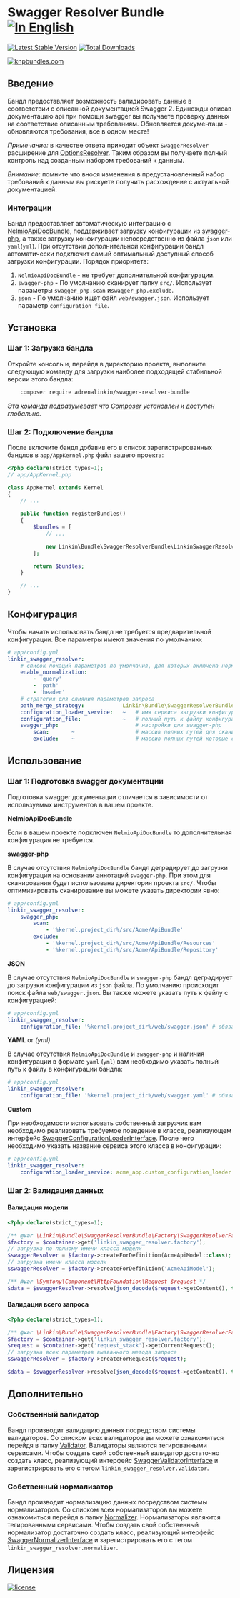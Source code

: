 Swagger Resolver Bundle [![In English](https://img.shields.io/badge/Switch_To-English-green.svg?style=flat-square)](./README.md)
=======================

[![Latest Stable Version](https://poser.pugx.org/adrenalinkin/swagger-resolver-bundle/v/stable)](https://packagist.org/packages/adrenalinkin/swagger-resolver-bundle)
[![Total Downloads](https://poser.pugx.org/adrenalinkin/swagger-resolver-bundle/downloads)](https://packagist.org/packages/adrenalinkin/swagger-resolver-bundle)

[![knpbundles.com](http://knpbundles.com/adrenalinkin/swagger-resolver-bundle/badge-short)](http://knpbundles.com/adrenalinkin/swagger-resolver-bundle)

Введение
--------

Бандл предоставляет возможность валидировать данные в соответствии с описанной документацией Swagger 2.
Единожды описав документацию api при помощи swagger вы получаете проверку данных на соответствие описанным требованиям.
Обновляется документаци - обновляются требования, все в одном месте!

*Примечание:* в качестве ответа приходит объект `SwaggerResolver` расширение для
[OptionsResolver](https://github.com/symfony/options-resolver). Таким образом вы получаете полный контроль
над созданным набором требований к данным.

*Внимание:* помните что внося изменения в предустановленный набор требований к данным
вы рискуете получить расхождение с актуальной документацией.

### Интеграции

Бандл предоставляет автоматическую интеграцию с [NelmioApiDocBundle](https://github.com/nelmio/NelmioApiDocBundle),
поддерживает загрузку конфигурации из [swagger-php](https://github.com/zircote/swagger-php), а также загрузку
конфигурации непосредственно из файла `json` или `yaml`(`yml`).
При отсутствии дополнительной конфигурации бандл автоматически подключит самый оптимальный доступный способ загрузки
конфигурации. Порядок приоритета:
1. `NelmioApiDocBundle` - не требует дополнительной конфигурации.
2. `swagger-php` - По умолчанию сканирует папку `src/`. Использует параметры `swagger_php.scan` и`swagger_php.exclude`.
3. `json` - По умолчанию ищет файл `web/swagger.json`. Использует параметр `configuration_file`.

Установка
---------

### Шаг 1: Загрузка бандла

Откройте консоль и, перейдя в директорию проекта, выполните следующую команду для загрузки наиболее подходящей
стабильной версии этого бандла:
```bash
    composer require adrenalinkin/swagger-resolver-bundle
```
*Эта команда подразумевает что [Composer](https://getcomposer.org) установлен и доступен глобально.*

### Шаг 2: Подключение бандла

После включите бандл добавив его в список зарегистрированных бандлов в `app/AppKernel.php` файл вашего проекта:

```php
<?php declare(strict_types=1);
// app/AppKernel.php

class AppKernel extends Kernel
{
    // ...

    public function registerBundles()
    {
        $bundles = [
            // ...

            new Linkin\Bundle\SwaggerResolverBundle\LinkinSwaggerResolverBundle(),
        ];

        return $bundles;
    }

    // ...
}
```

Конфигурация
------------

Чтобы начать использовать бандл не требуется предварительной конфигурации.
Все параметры имеют значения по умолчанию:

```yaml
# app/config.yml
linkin_swagger_resolver:
    # список локаций параметров по умолчания, для которых включена нормализация
    enable_normalization:
        - 'query'
        - 'path'
        - 'header'
    # стратегия для слияния параметров запроса
    path_merge_strategy:            Linkin\Bundle\SwaggerResolverBundle\Merger\Strategy\StrictMergeStrategy
    configuration_loader_service:   ~   # имя сервиса загрузки конфигурации
    configuration_file:             ~   # полный путь к файлу конфигурации
    swagger_php:                        # настройки для swagger-php
        scan:       ~                   # массив полных путей для сканирования аннотаций
        exclude:    ~                   # массив полных путей которые стоит исключить
```

Использование
-------------

### Шаг 1: Подготовка swagger документации

Подготовка swagger документации отличается в зависимости от используемых инструментов в вашем проекте.

**NelmioApiDocBundle** 

Если в вашем проекте подключен `NelmioApiDocBundle` то дополнительная конфигурация не требуется.

**swagger-php** 

В случае отсутствия `NelmioApiDocBundle` бандл деградирует до загрузки конфигурации
на основании аннотаций `swagger-php`. При этом для сканирования будет использована директория проекта `src/`.
Чтобы оптимизировать сканирование вы можете указать директории явно:

```yaml
# app/config.yml
linkin_swagger_resolver:
    swagger_php:
        scan:
            - '%kernel.project_dir%/src/Acme/ApiBundle'
        exclude:
            - '%kernel.project_dir%/src/Acme/ApiBundle/Resources'
            - '%kernel.project_dir%/src/Acme/ApiBundle/Repository'
```

**JSON** 

В случае отсутствия `NelmioApiDocBundle` и `swagger-php` бандл деградирует до загрузки конфигурации
из `json` файла. По умолчанию происходит поиск файла `web/swagger.json`.
Вы также можете указать путь к файлу с конфигурацией:

```yaml
# app/config.yml
linkin_swagger_resolver:
    configuration_file: '%kernel.project_dir%/web/swagger.json' # обязательно расширений файла json
```

**YAML** or *(yml)* 

В случае отсутствия `NelmioApiDocBundle` и `swagger-php` и наличия конфигурации в формате `yaml` (`yml`)
вам необходимо указать полный путь к файлу в конфигурации бандла: 

```yaml
# app/config.yml
linkin_swagger_resolver:
    configuration_file: '%kernel.project_dir%/web/swagger.yaml' # обязательно расширений файла yaml или yml
```

**Custom**

При необходимости использовать собственный загрузчик вам необходимо реализовать требуемое поведение в классе,
реализующем интерфейс [SwaggerConfigurationLoaderInterface](./Loader/SwaggerConfigurationLoaderInterface.php).
После чего необходимо указать название сервиса этого класса в конфигурации: 

```yaml
# app/config.yml
linkin_swagger_resolver:
    configuration_loader_service: acme_app.custom_configuration_loader
```

### Шаг 2: Валидация данных

#### Валидация модели

```php
<?php declare(strict_types=1);

/** @var \Linkin\Bundle\SwaggerResolverBundle\Factory\SwaggerResolverFactory $factory */
$factory = $container->get('linkin_swagger_resolver.factory');
// загрузка по полному имени класса модели
$swaggerResolver = $factory->createForDefinition(AcmeApiModel::class);
// загрузка имени класса модели
$swaggerResolver = $factory->createForDefinition('AcmeApiModel');

/** @var \Symfony\Component\HttpFoundation\Request $request */
$data = $swaggerResolver->resolve(json_decode($request->getContent(), true));
```

#### Валидация всего запроса

```php
<?php declare(strict_types=1);

/** @var \Linkin\Bundle\SwaggerResolverBundle\Factory\SwaggerResolverFactory $factory */
$factory = $container->get('linkin_swagger_resolver.factory');
$request = $container->get('request_stack')->getCurrentRequest();
// загрузка всех параметров вызванного метода запроса
$swaggerResolver = $factory->createForRequest($request);

$data = $swaggerResolver->resolve(json_decode($request->getContent(), true));
```

Дополнительно
-------------

### Собственный валидатор

Бандл производит валидацию данных посредством системы валидаторов.
Со списком всех валидаторов вы можете ознакомиться перейдя в папку [Validator](./Validator).
Валидаторы являются тегированными сервисами. Чтобы создать свой собственный валидатор достаточно создать
класс, реализующий интерфейс [SwaggerValidatorInterface](./Validator/SwaggerValidatorInterface.php) и
зарегистрировать его с тегом `linkin_swagger_resolver.validator`.

### Собственный нормализатор

Бандл производит нормализацию данных посредством системы нормализаторов.
Со списком всех нормализаторов вы можете ознакомиться перейдя в папку [Normalizer](./Normalizer).
Нормализаторы являются тегированными сервисами. Чтобы создать свой собственный нормализатор достаточно создать
класс, реализующий интерфейс [SwaggerNormalizerInterface](./Normalizer/SwaggerNormalizerInterface.php) и
зарегистрировать его с тегом `linkin_swagger_resolver.normalizer`.

Лицензия
--------

[![license](https://img.shields.io/badge/License-MIT-green.svg?style=flat-square)](./LICENSE)
